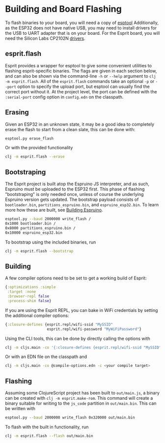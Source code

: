 # Building and Board Flashing

To flash binaries to your board, you will need a copy of [esptool][1]
Additionally, as the ESP32 does not have native USB, you may need to install drivers for the USB to UART adapter that is on your board. For the Esprit board, you will need the Silicon Labs CP2102N [drivers][2].

## esprit.flash
Esprit provides a wrapper for esptool to give some convenient utilities to flashing esprit-specific binaries. The flags are given in each section below, and can also be shown via the command-line `-h` or `--help` argument to `clj -m esprit.flash`. All of the `esprit.flash` commands take an optional `-p` or `--port` option to specify the upload port, but esptool can usually find the correct port without it. At the project level, the port can be defined with the `:serial-port` config option in `config.edn` on the classpath.

## Erasing
Given an ESP32 in an unknown state, it may be a good idea to completely erase the flash to start from a clean slate, this can be done with:
```bash
esptool.py erase_flash
```
Or with the provided functionality
```bash
clj -m esprit.flash --erase
```

## Bootstraping
The Esprit project is built atop the Espruino JS interpreter, and as such, Espruino must be uploaded to the ESP32 first. This phase of flashing "bootstraping" is only needed once, unless of course the underlying Espruino version gets updated. The bootstrap payload consists of `bootloader.bin`, `partitions_espruino.bin`, and `espruino_esp32.bin`.
To learn more how these are built, see [Building Espruino][3].

```bash
esptool.py --baud 2000000 write_flash /
0x1000 bootloader.bin /
0x8000 partitions_espruino.bin /
0x10000 espruino_esp32.bin
```
To bootstrap using the included binaries, run
```bash
clj -m esprit.flash --bootstrap
```

## Building
A few compiler options need to be set to get a working build of Esprit:
```clojure
{:optimizations :simple 
 :target :none 
 :browser-repl false 
 :process-shim false}
```
If you are using the Esprit REPL, you can bake in WiFi credentials by setting the additional compiler options:
```clojure
{:closure-defines {esprit.repl/wifi-ssid "MySSID"
                   esprit.repl/wifi-password "MyWiFiPassword"}
```
Using the CLI tools, this can be done by directly calling the options with
```bash
clj -m cljs.main -co '{:closure-defines {esprit.repl/wifi-ssid "MySSID" esprit.repl/wifi-password "MyWiFiPassword"} :optimizations :simple :target :none :browser-repl false :process-shim false}' -c <your compile target>
```
Or with an EDN file on the classpath and
```bash
clj -m cljs.main -co @compile-options.edn -c <your compile target>
```

## Flashing
Assuming some ClojureScript project has been built to `out/main.js`, a binary can be created with `clj -m esprit.make-rom`. This command will create a binary suitable for writing to the `js_code` partition in `out/main.bin`. This can be written with
```bash
esptool.py --baud 2000000 write_flash 0x320000 out/main.bin
```
To flash with the built in functionality, run
```bash
clj -m esprit.flash --flash out/main.bin
```

[1]:	https://github.com/espressif/esptool
[2]:	https://www.silabs.com/products/development-tools/software/usb-to-uart-bridge-vcp-drivers
[3]:	https://cljdoc.org/d/esprit/esprit/CURRENT/doc/building-espruino